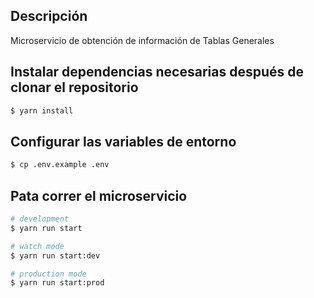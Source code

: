 ## Descripción 

Microservicio de obtención de información de Tablas Generales

## Instalar dependencias necesarias después de clonar el repositorio

```bash
$ yarn install
```
## Configurar las variables de entorno

```bash
$ cp .env.example .env
```

## Pata correr el microservicio

```bash
# development
$ yarn run start

# watch mode
$ yarn run start:dev

# production mode
$ yarn run start:prod
```